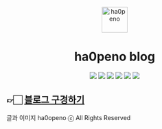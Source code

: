 <p align="center">
  <img alt="ha0peno" src="https://velog.velcdn.com/images/ha0/post/d6f1cb58-5226-4699-b5a7-54878dbb25af/image.png" width="60" />
</p>
<h1 align="center">
  ha0peno blog
</h1>

<p align="center">
  <img src="https://img.shields.io/badge/gatsby-7952B3?style=flat-square&logo=gatsby&logoColor=white"/>
  <img src="https://img.shields.io/badge/GraphQL-E10098?style=flat-square&logo=GraphQL&logoColor=white"/>
  <img src="https://img.shields.io/badge/React-61DAFB?style=flat-square&logo=React&logoColor=black"/>
  <img src="https://img.shields.io/badge/Typescript-3178C6?style=flat-square&logo=Typescript&logoColor=white"/>
  <img src="https://img.shields.io/badge/styled components-DB7093?style=flat-square&logo=styled-components&logoColor=white"/>
  <img src="https://img.shields.io/badge/antd-f7495b?style=flat-square&logo=antdesign&logoColor=white"/>
</p>

## 👉🏻 [블로그 구경하기](https://ha0peno-blog.netlify.app/)

글과 이미지
ha0openo ⓒ All Rights Reserved